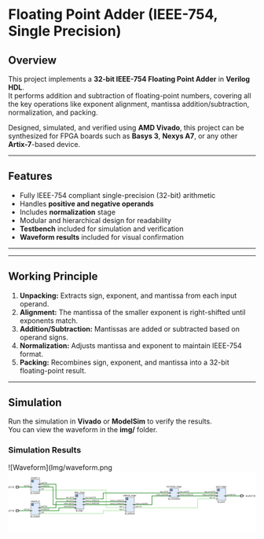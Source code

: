 # Floating Point Adder (IEEE-754, Single Precision)

## Overview
This project implements a **32-bit IEEE-754 Floating Point Adder** in **Verilog HDL**.  
It performs addition and subtraction of floating-point numbers, covering all the key operations like exponent alignment, mantissa addition/subtraction, normalization, and packing.

Designed, simulated, and verified using **AMD Vivado**, this project can be synthesized for FPGA boards such as **Basys 3**, **Nexys A7**, or any other **Artix-7**-based device.

---

## Features
- Fully IEEE-754 compliant single-precision (32-bit) arithmetic  
- Handles **positive and negative operands**  
- Includes **normalization**  stage  
- Modular and hierarchical design for readability  
- **Testbench** included for simulation and verification  
- **Waveform results** included for visual confirmation  

---

---

## Working Principle
1. **Unpacking:** Extracts sign, exponent, and mantissa from each input operand.  
2. **Alignment:** The mantissa of the smaller exponent is right-shifted until exponents match.  
3. **Addition/Subtraction:** Mantissas are added or subtracted based on operand signs.  
4. **Normalization:** Adjusts mantissa and exponent to maintain IEEE-754 format.  
5. **Packing:** Recombines sign, exponent, and mantissa into a 32-bit floating-point result.

---

## Simulation
Run the simulation in **Vivado** or **ModelSim** to verify the results.  
You can view the waveform in the **img/** folder.

### Simulation Results
![Waveform](Img/waveform.png
![Alignment Stage](Img/schemetics.png)

